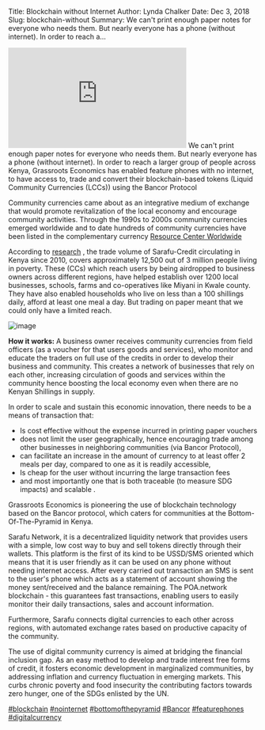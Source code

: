 Title: Blockchain without Internet
Author: Lynda Chalker
Date: Dec 3, 2018
Slug: blockchain-without
Summary: We can't print enough paper notes for everyone who needs them. But nearly everyone has a phone (without internet). In order to reach a...

<iframe width="360" height="203" src="https://www.youtube.com/embed/UqobcADSUTQ" title="YouTube video player" frameborder="0" allow="accelerometer; autoplay; clipboard-write; encrypted-media; gyroscope; picture-in-picture" allowfullscreen></iframe>
We can't print enough paper notes for everyone who needs them. But
nearly everyone has a phone (without internet). In order to reach a
larger group of people across Kenya, Grassroots Economics has enabled
feature phones with no internet, to have access to, trade and convert
their blockchain-based tokens (Liquid Community Currencies (LCCs)) using
the Bancor Protocol

Community currencies came about as an integrative medium of exchange
that would promote revitalization of the local economy and encourage
community activities. Through the 1990s to 2000s community currencies
emerged worldwide and to date hundreds of community currencies have been
listed in the complementary currency [Resource Center
Worldwide](http://en.wikipedia.org/wiki/Local_currency)

According to [research](https://www.grassrootseconomics.org/research) ,
the trade volume of Sarafu-Credit circulating in Kenya since 2010,
covers approximately 12,500 out of 3 million people living in poverty.
These (CCs) which reach users by being airdropped to business owners
across different regions, have helped establish over 1200 local
businesses, schools, farms and co-operatives like Miyani in Kwale
county. They have also enabled households who live on less than a 100
shillings daily, afford at least one meal a day. But trading on paper
meant that we could only have a limited reach.

![image](images/blog/blockchain-without1.webp)

**How it works:** A business owner receives community currencies from
field officers (as a voucher for that users goods and services), who
monitor and educate the traders on full use of the credits in order to
develop their business and community. This creates a network of
businesses that rely on each other, increasing circulation of goods and
services within the community hence boosting the local economy even when
there are no Kenyan Shillings in supply.

In order to scale and sustain this economic innovation, there needs to
be a means of transaction that:

- Is cost effective without the expense incurred in printing paper
  vouchers
- does not limit the user geographically, hence encouraging trade
  among other businesses in neighboring communities (via Bancor
  Protocol),
- can facilitate an increase in the amount of currency to at least
  offer 2 meals per day, compared to one as it is readily accessible,
- Is cheap for the user without incurring the large transaction fees
- and most importantly one that is both traceable (to measure SDG
  impacts) and scalable .

Grassroots Economics is pioneering the use of blockchain technology
based on the Bancor protocol, which caters for communities at the
Bottom-Of-The-Pyramid in Kenya.

Sarafu Network, it is a decentralized liquidity network that provides
users with a simple, low cost way to buy and sell tokens directly
through their wallets. This platform is the first of its kind to be
USSD/SMS oriented which means that it is user friendly as it can be used
on any phone without needing internet access. After every carried out
transaction an SMS is sent to the user's phone which acts as a statement
of account showing the money sent/received and the balance remaining.
The POA.network blockchain - this guarantees fast transactions, enabling
users to easily monitor their daily transactions, sales and account
information.

Furthermore, Sarafu connects digital currencies to each other across
regions, with automated exchange rates based on productive capacity of
the community.

The use of digital community currency is aimed at bridging the financial
inclusion gap. As an easy method to develop and trade interest free
forms of credit, it fosters economic development in marginalized
communities, by addressing inflation and currency fluctuation in
emerging markets. This curbs chronic poverty and food insecurity the
contributing factors towards zero hunger, one of the SDGs enlisted by
the UN.

[#blockchain](https://www.grassrootseconomics.org/blog/hashtags/blockchain)
[#nointernet](https://www.grassrootseconomics.org/blog/hashtags/nointernet)
[#bottomofthepyramid](https://www.grassrootseconomics.org/blog/hashtags/bottomofthepyramid)
[#Bancor](https://www.grassrootseconomics.org/blog/hashtags/Bancor)
[#featurephones](https://www.grassrootseconomics.org/blog/hashtags/featurephones)
[#digitalcurrency](https://www.grassrootseconomics.org/blog/hashtags/digitalcurrency)
